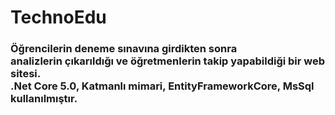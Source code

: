 <h1> TechnoEdu </h1>

<h3>
Öğrencilerin deneme sınavına girdikten sonra</br> 
analizlerin çıkarıldığı ve öğretmenlerin takip yapabildiği bir web sitesi.</br> 
.Net Core 5.0, Katmanlı mimari, EntityFrameworkCore, MsSql kullanılmıştır. 
</h3>
